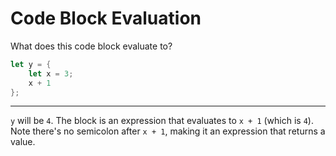 # Code Block Evaluation

What does this code block evaluate to?
```rust
let y = {
    let x = 3;
    x + 1
};
```

---

`y` will be `4`. The block is an expression that evaluates to `x + 1` (which is `4`). Note there's no semicolon after `x + 1`, making it an expression that returns a value.